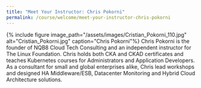 ```yaml
---
title: "Meet Your Instructor: Chris Pokorni"
permalink: /course/welcome/meet-your-instructor-chris-pokorni
---
```

{% include figure image_path="/assets/images/Cristian_Pokorni_110.jpg" alt="Cristian_Pokorni.jpg" caption="Chris Pokorni"%}
Chris Pokorni is the founder of NQB8 Cloud Tech Consulting and an independent instructor for The Linux Foundation. Chris holds both CKA and CKAD certificates and teaches Kubernetes courses for Administrators and Application Developers. As a consultant for small and global enterprises alike, Chris lead workshops and designed HA Middleware/ESB, Datacenter Monitoring and Hybrid Cloud Architecture solutions.